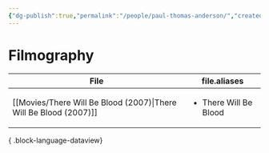 ```yaml
---
{"dg-publish":true,"permalink":"/people/paul-thomas-anderson/","created":"2025-01-13","updated":"2025-01-13"}
---
```



# Filmography

| File                                                                 | file.aliases                          |
| -------------------------------------------------------------------- | ------------------------------------- |
| [[Movies/There Will Be Blood (2007)\|There Will Be Blood (2007)]] | <ul><li>There Will Be Blood</li></ul> |

{ .block-language-dataview}
